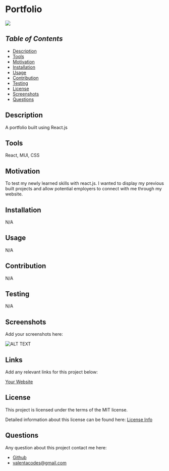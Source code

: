# Portfolio

<a href="https://choosealicense.com/licenses/mit">
<img src="https://img.shields.io/badge/License-MIT-blue" />
</a>

## *Table of Contents*

- [Description](#description)
- [Tools](#tools)
- [Motivation](#motivation)
- [Installation](#installation)
- [Usage](#usage)
- [Contribution](#contribution)
- [Testing](#testing)
- [License](#license)
- [Screenshots](#screenshots)
- [Questions](#questions)

## **Description**

  A portfolio built using React.js

## **Tools**

  React, MUI, CSS

## **Motivation**

  To test my newly learned skills with react.js. I wanted to display my previous built projects and allow potential employers to connect with me through my website.

## **Installation**
  
  N/A

## **Usage**

  N/A

## **Contribution**

  N/A
  
## **Testing**

  N/A

## **Screenshots**

  Add your screenshots here:

  ![ALT TEXT](URL)

## **Links**
  
  Add any relevant links for this project below:

  [Your Website](URL)

## License

  This project is licensed under the terms of the MIT license.

  Detailed information about this license can be found here: [License Info](https://choosealicense.com/licenses/mit)

## Questions

  Any question about this project contact me here:

- [Github](https://github.com/ValentaCodes)
- <valentacodes@gmail.com>
  